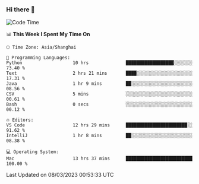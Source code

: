 ### Hi there 👋


<!--START_SECTION:waka-->
![Code Time](http://img.shields.io/badge/Code%20Time-1%2C026%20hrs%2035%20mins-blue)

📊 **This Week I Spent My Time On** 

```text
🕑︎ Time Zone: Asia/Shanghai

💬 Programming Languages: 
Python                   10 hrs              ██████████████████░░░░░░░   73.40 % 
Text                     2 hrs 21 mins       ████░░░░░░░░░░░░░░░░░░░░░   17.31 % 
Java                     1 hr 9 mins         ██░░░░░░░░░░░░░░░░░░░░░░░   08.56 % 
CSV                      5 mins              ░░░░░░░░░░░░░░░░░░░░░░░░░   00.61 % 
Bash                     0 secs              ░░░░░░░░░░░░░░░░░░░░░░░░░   00.12 % 

🔥 Editors: 
VS Code                  12 hrs 29 mins      ███████████████████████░░   91.62 % 
IntelliJ                 1 hr 8 mins         ██░░░░░░░░░░░░░░░░░░░░░░░   08.38 % 

💻 Operating System: 
Mac                      13 hrs 37 mins      █████████████████████████   100.00 % 
```


 Last Updated on 08/03/2023 00:53:33 UTC
<!--END_SECTION:waka-->

<!--
**SillyPasty/SillyPasty** is a ✨ _special_ ✨ repository because its `README.md` (this file) appears on your GitHub profile.

Here are some ideas to get you started:

- 🔭 I’m currently working on ...
- 🌱 I’m currently learning ...
- 👯 I’m looking to collaborate on ...
- 🤔 I’m looking for help with ...
- 💬 Ask me about ...
- 📫 How to reach me: ...
- 😄 Pronouns: ...
- ⚡ Fun fact: ...
-->


